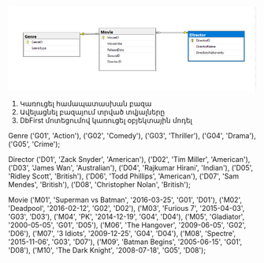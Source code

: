 <img src='https://github.com/VanHakobyan/ISTC_Coding_School/blob/master/ISTC.FourthStage.Database/Project/diagram.png'>

1. Կառուցել համապատասխան բազա
2. Ավելացնել բազայում տրված տվյալները 
3. DbFirst մոտեցումով կառուցել օբյեկտային մոդել
 
 
 
 
Genre 
				('G01', 'Action'),
				('G02', 'Comedy'),
				('G03', 'Thriller'),
				('G04', 'Drama'),
				('G05', 'Crime');

Director 
					('D01', 'Zack Snyder', 'American'),
					('D02', 'Tim Miller', 'American'),
					('D03', 'James Wan', 'Australian'),
					('D04', 'Rajkumar Hirani', 'Indian'),
					('D05', 'Ridley Scott', 'British'),
					('D06', 'Todd Phillips', 'American'),
					('D07', 'Sam Mendes', 'British'),
					('D08', 'Christopher Nolan', 'British');

Movie 
    				('M01', 'Superman vs Batman', '2016-03-25', 'G01', 'D01'),
    				('M02', 'Deadpool', '2016-02-12', 'G02', 'D02'),
    				('M03', 'Furious 7', '2015-04-03', 'G03', 'D03'),
    				('M04', 'PK', '2014-12-19', 'G04', 'D04'),
    				('M05', 'Gladiator', '2000-05-05', 'G01', 'D05'),
    				('M06', 'The Hangover', '2009-06-05', 'G02', 'D06'),
    				('M07', '3 Idiots', '2009-12-25', 'G04', 'D04'),
    				('M08', 'Spectre', '2015-11-06', 'G03', 'D07'),
    				('M09', 'Batman Begins', '2005-06-15', 'G01', 'D08'),
    				('M10', 'The Dark Knight', '2008-07-18', 'G05', 'D08');
